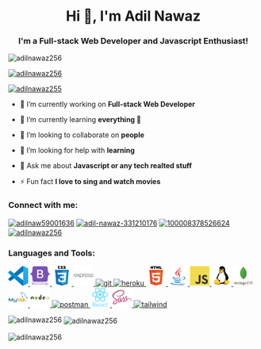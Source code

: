 <h1 align="center">Hi 👋, I'm Adil Nawaz</h1>
<h3 align="center">I'm a Full-stack Web Developer and Javascript Enthusiast!</h3>

<p align="left"> <img src="https://komarev.com/ghpvc/?username=adilnawaz256&label=Profile%20views&color=0e75b6&style=flat" alt="adilnawaz256" /> </p>

<p align="left"> <a href="https://github.com/ryo-ma/github-profile-trophy"><img src="https://github-profile-trophy.vercel.app/?username=adilnawaz256" alt="adilnawaz256" /></a> </p>

<p align="left"> <a href="https://twitter.com/adilnawaz255" target="blank"><img src="https://img.shields.io/twitter/follow/adilnawaz255?logo=twitter&style=for-the-badge" alt="adilnawaz255"/></a> </p>

- 🔭 I’m currently working on **Full-stack Web Developer**

- 🌱 I’m currently learning **everything 🤣**

- 👯 I’m looking to collaborate on **people**

- 🤝 I’m looking for help with **learning**

- 💬 Ask me about **Javascript or any tech realted stuff**

- ⚡ Fun fact **I love to sing and watch movies**

<h3 align="left">Connect with me:</h3>
<p align="left">
<a href="https://twitter.com/adilnaw59001636" target="blank"><img align="center" src="https://raw.githubusercontent.com/rahuldkjain/github-profile-readme-generator/master/src/images/icons/Social/twitter.svg" alt="adilnaw59001636" height="30" width="40" /></a>
<a href="https://linkedin.com/in/adil-nawaz-331210176" target="blank"><img align="center" src="https://raw.githubusercontent.com/rahuldkjain/github-profile-readme-generator/master/src/images/icons/Social/linked-in-alt.svg" alt="adil-nawaz-331210176" height="30" width="40" /></a>
<a href="https://fb.com/100008378526624" target="blank"><img align="center" src="https://raw.githubusercontent.com/rahuldkjain/github-profile-readme-generator/master/src/images/icons/Social/facebook.svg" alt="100008378526624" height="30" width="40" /></a>
<a href="https://instagram.com/adilnawaz256" target="blank"><img align="center" src="https://raw.githubusercontent.com/rahuldkjain/github-profile-readme-generator/master/src/images/icons/Social/instagram.svg" alt="adilnawaz256" height="30" width="40" /></a>
</p>

<h3 align="left">Languages and Tools:</h3>

<p align="left">
    <a href="https://code.visualstudio.com/" target="_blank"> <img src="https://raw.githubusercontent.com/github/explore/80688e429a7d4ef2fca1e82350fe8e3517d3494d/topics/visual-studio-code/visual-studio-code.png" alt="visual studio code" width="40" height="40"/> </a>
  <a href="https://getbootstrap.com" target="_blank"> <img src="https://raw.githubusercontent.com/devicons/devicon/master/icons/bootstrap/bootstrap-plain-wordmark.svg" alt="bootstrap" width="40" height="40"/> </a>
  <a href="https://www.w3schools.com/css/" target="_blank"> <img src="https://raw.githubusercontent.com/devicons/devicon/master/icons/css3/css3-original-wordmark.svg" alt="css3" width="40" height="40"/> </a> <a href="https://expressjs.com" target="_blank"> <img src="https://raw.githubusercontent.com/devicons/devicon/master/icons/express/express-original-wordmark.svg" alt="express" width="40" height="40"/> </a> <a href="https://git-scm.com/" target="_blank"> <img src="https://www.vectorlogo.zone/logos/git-scm/git-scm-icon.svg" alt="git" width="40" height="40"/> </a> <a href="https://heroku.com" target="_blank"> <img src="https://www.vectorlogo.zone/logos/heroku/heroku-icon.svg" alt="heroku" width="40" height="40"/> </a> <a href="https://www.w3.org/html/" target="_blank"> <img src="https://raw.githubusercontent.com/devicons/devicon/master/icons/html5/html5-original-wordmark.svg" alt="html5" width="40" height="40"/> </a> <a href="https://www.java.com" target="_blank"> <img src="https://raw.githubusercontent.com/devicons/devicon/master/icons/java/java-original.svg" alt="java" width="40" height="40"/> </a> <a href="https://developer.mozilla.org/en-US/docs/Web/JavaScript" target="_blank"> <img src="https://raw.githubusercontent.com/devicons/devicon/master/icons/javascript/javascript-original.svg" alt="javascript" width="40" height="40"/> </a> <a href="https://www.linux.org/" target="_blank"> <img src="https://raw.githubusercontent.com/devicons/devicon/master/icons/linux/linux-original.svg" alt="linux" width="40" height="40"/> </a> <a href="https://www.mongodb.com/" target="_blank"> <img src="https://raw.githubusercontent.com/devicons/devicon/master/icons/mongodb/mongodb-original-wordmark.svg" alt="mongodb" width="40" height="40"/> </a> <a href="https://www.mysql.com/" target="_blank"> <img src="https://raw.githubusercontent.com/devicons/devicon/master/icons/mysql/mysql-original-wordmark.svg" alt="mysql" width="40" height="40"/> </a> <a href="https://nodejs.org" target="_blank"> <img src="https://raw.githubusercontent.com/devicons/devicon/master/icons/nodejs/nodejs-original-wordmark.svg" alt="nodejs" width="40" height="40"/> </a> <a href="https://postman.com" target="_blank"> <img src="https://www.vectorlogo.zone/logos/getpostman/getpostman-icon.svg" alt="postman" width="40" height="40"/> </a> <a href="https://reactjs.org/" target="_blank"> <img src="https://raw.githubusercontent.com/devicons/devicon/master/icons/react/react-original-wordmark.svg" alt="react" width="40" height="40"/> </a> <a href="https://sass-lang.com" target="_blank"> <img src="https://raw.githubusercontent.com/devicons/devicon/master/icons/sass/sass-original.svg" alt="sass" width="40" height="40"/> </a> <a href="https://tailwindcss.com/" target="_blank"> <img src="https://www.vectorlogo.zone/logos/tailwindcss/tailwindcss-icon.svg" alt="tailwind" width="40" height="40"/> </a> </p>

<p><img align="left" src="https://github-readme-stats.vercel.app/api/top-langs?username=adilnawaz256&show_icons=true&locale=en&layout=compact" alt="adilnawaz256" /></p>

<p>&nbsp;<img align="center" src="https://github-readme-stats.vercel.app/api?username=adilnawaz256&show_icons=true&locale=en" alt="adilnawaz256" /></p>

<p><img align="center" src="https://github-readme-streak-stats.herokuapp.com/?user=adilnawaz256&" alt="adilnawaz256" /></p>
